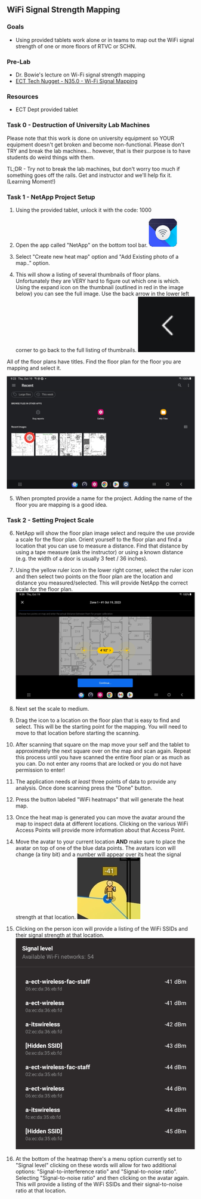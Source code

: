 ## WiFi Signal Strength Mapping

### Goals 
- Using provided tablets work alone or in teams to map out the WiFi signal strength of one or more floors of RTVC or SCHN.

### Pre-Lab
-   Dr. Bowie's lecture on Wi-Fi signal strength mapping
-  [ECT Tech Nugget - N35.0 - Wi-Fi Signal Mapping](https://youtu.be/Z-_h9zJS2BA?si=SeS8q0nzJ9zkNWcV) 

### Resources
-   ECT Dept provided tablet

### Task 0 - Destruction of University Lab Machines
Please note that this work is done on university equipment so YOUR equipment doesn't get broken and become non-functional. Please don't TRY and break the lab machines... however, that is their purpose is to have students do weird things with them. 

TL;DR - Try not to break the lab machines, but don't worry too much if something goes off the rails. Get and instructor and we'll help fix it. (Learning Moment!)

### Task 1 - NetApp Project Setup

1. Using the provided tablet, unlock it with the code: 1000

2. Open the app called "NetApp" on the bottom tool bar.
![](./images/netapp-1-icon.png)

3. Select "Create new heat map" option and "Add Existing photo of a map.." option.

4. This will show a listing of several thumbnails of floor plans. Unfortunately they are VERY hard to figure out which one is which. Using the expand icon on the thumbnail (outlined in red in the image below) you can see the full image. Use the back arrow  in the lower left corner to go back to the full listing of thumbnails. ![](./images/netapp-3-icon.png)

All of the floor plans have titles. Find the floor plan for the floor you are mapping and select it.

![](./images/netapp-2-thumbnail-mh.png)

5. When prompted provide a name for the project. Adding the name of the floor you are mapping is a good idea.

### Task 2 - Setting Project Scale

6. NetApp will show the floor plan image select and require the use provide a scale for the floor plan. Orient yourself to the floor plan and find a location that you can use to measure a distance. Find that distance by using a tape measure (ask the instructor) or using a known distance (e.g. the width of a door is usually 3 feet / 36 inches).

7. Using the yellow ruler icon in the lower right corner, select the ruler icon and then select two points on the floor plan are the location and distance you measured/selected. This will provide NetApp the correct scale for the floor plan.
![](./images/netapp-4-scale.jpg)

8. Next set the scale to medium.

9. Drag the icon to a location on the floor plan that is easy to find and select. This will be the starting point for the mapping. You will need to move to that location before starting the scanning.

10. After scanning that square on the map move your self and the tablet to approximately the next square over on the map and scan again. Repeat this process until you have scanned the entire floor plan or as much as you can. Do not enter any rooms that are locked or you do not have permission to enter!

11. The application needs *at least* three points of data to provide any analysis. Once done scanning press the "Done" button.

12. Press the button labeled "WiFi heatmaps" that will generate the heat map.

13. Once the heat map is generated you can move the avatar around the map to inspect data at different locations. Clicking on the various WiFi Access Points will provide more information about that Access Point.

14. Move the avatar to your current location **AND** make sure to place the avatar on top of one of the blue data points. The avatars icon will change (a tiny bit) and a number will appear over its heat the signal strength at that location.
![](./images/netapp-6-icon.jpg)

15. Clicking on the person icon will provide a listing of the WiFi SSIDs and their signal strength at that location. 
![](./images/netapp-7-icon.png)


14. At the bottom of the heatmap there's a menu option currently set to "Signal level" clicking on these words will allow for two additional options: "Signal-to-interference ratio" and "Signal-to-noise ratio". Selecting "Signal-to-noise ratio" and then clicking on the avatar again. This will provide a listing of the WiFi SSIDs and their signal-to-noise ratio at that location.